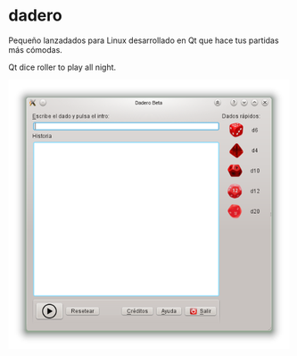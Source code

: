 dadero
======

Pequeño lanzadados para Linux desarrollado en Qt que hace tus partidas más cómodas.

Qt dice roller to play all night.

![Dadero screenshot](/pantallazo-0.2.png?raw=true "Dadero in full glory")
